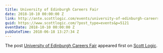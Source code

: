 ```yaml
---
title: University of Edinburgh Careers Fair
date: 2018-10-10 00:00:00 Z
link: http://ante.scottlogic.com/events/university-of-edinburgh-careers-fair/
guid: https://www.scottlogic.com/?post_type=events&p=5121
eventDate: 2018-10-10 00:00:00 Z
pubDateTime: 2018-06-18 13:27:34 Z
---
```


<p>The post <a rel="nofollow" href="http://ante.scottlogic.com/events/university-of-edinburgh-careers-fair/">University of Edinburgh Careers Fair</a> appeared first on <a rel="nofollow" href="http://ante.scottlogic.com">Scott Logic</a>.</p>